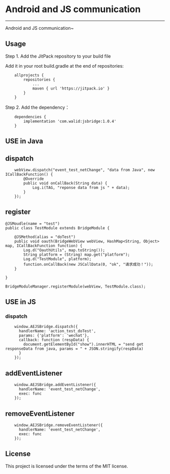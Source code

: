 # Android and JS communication

-----

Android and JS communication~

## Usage

Step 1. Add the JitPack repository to your build file

Add it in your root build.gradle at the end of repositories:

```
	allprojects {
		repositories {
			...
			maven { url 'https://jitpack.io' }
		}
	}
```

Step 2. Add the dependency：

```
	dependencies {
	    implementation 'com.walid:jsbridge:1.0.4'
	}
```

## USE in Java

## dispatch

```
    webView.dispatch("event_test_netChange", "data from Java", new ICallBackFunction() {
        @Override
        public void onCallBack(String data) {
            Log.i(TAG, "reponse data from js " + data);
        }
    });

```

## register

```
@JSMoudle(name = "test")
public class TestModule extends BridgeModule {

    @JSMethod(alias = "doTest")
    public void oauth(BridgeWebView webView, HashMap<String, Object> map, ICallBackFunction function) {
        Log.d("OauthUtils", map.toString());
        String platform = (String) map.get("platform");
        Log.d("TestModule", platform);
        function.onCallBack(new JSCallData(0, "ok", "请求成功！"));
    }

}
    
BridgeModuleManager.registerModule(webView, TestModule.class);
```

## USE in JS

### dispatch

```
    window.AEJSBridge.dispatch({
      handlerName: 'action_test_doTest',
      params: {'platform': 'wechat'},
      callback: function (respData) {
        document.getElementById("show").innerHTML = "send get responseData from java, params = " + JSON.stringify(respData)
      }
    });
```

## addEventListener

```
    window.AEJSBridge.addEventListener({
      handlerName: 'event_test_netChange',
      exec: func
    });
```

## removeEventListener

```
    window.AEJSBridge.removeEventListener({
      handlerName: 'event_test_netChange',
      exec: func
    });
```

## License

This project is licensed under the terms of the MIT license.

